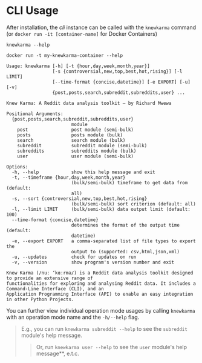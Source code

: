 # CLI Usage

After installation, the *cli* instance can be called with the `knewkarma` command (or `docker run -it [container-name]`
for Docker Containers)

```commandline
knewkarma --help
```

```commandline
docker run -t my-knewkarma-container --help
```

```commandline
Usage: knewkarma [-h] [-t {hour,day,week,month,year}]
                 [-s {controversial,new,top,best,hot,rising}] [-l LIMIT]
                 [--time-format {concise,datetime}] [-e EXPORT] [-u] [-v]
                 {post,posts,search,subreddit,subreddits,user} ...

Knew Karma: A Reddit data analysis toolkit — by Richard Mwewa

Positional Arguments:
  {post,posts,search,subreddit,subreddits,user}
                        module
    post                post module (semi-bulk)
    posts               posts module (bulk)
    search              search module (bulk)
    subreddit           subreddit module (semi-bulk)
    subreddits          subreddits module (bulk)
    user                user module (semi-bulk)

Options:
  -h, --help            show this help message and exit
  -t, --timeframe {hour,day,week,month,year}
                        (bulk/semi-bulk) timeframe to get data from (default:
                        all)
  -s, --sort {controversial,new,top,best,hot,rising}
                        (bulk/semi-bulk) sort criterion (default: all)
  -l, --limit LIMIT     (bulk/semi-bulk) data output limit (default: 100)
  --time-format {concise,datetime}
                        determines the format of the output time (default:
                        datetime)
  -e, --export EXPORT   a comma-separated list of file types to export the
                        output to (supported: csv,html,json,xml)
  -u, --updates         check for updates on run
  -v, --version         show program's version number and exit

Knew Karma (/nuː ‘kɑːrmə/) is a Reddit data analysis toolkit designed to provide an extensive range of
functionalities for exploring and analysing Reddit data. It includes a Command-Line Interface (CLI), and an
Application Programming Interface (API) to enable an easy integration in other Python Projects.
```

You can further view individual operation mode usages by calling `knewkarma` with an operation mode name and
the `-h/--help` flag.


> E.g., you can run `knewkarma subreddit --help` to see the `subreddit` module's help message.
>> Or, run `knewkarma user --help` to see the `user` module's help message**, e.t.c.



